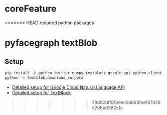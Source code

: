# coreFeature
<<<<<<< HEAD
required python packages

pyfacegraph
textBlob
=======

## Setup
```bash
pip install -U python-twitter numpy textblock google-api-python-client python-twitter geopy django cherrypy mako
python -m textblob.download_corpora
```

- [Detailed setup for Google Cloud Natural Language API](https://cloud.google.com/natural-language/docs/sentiment-tutorial)
- [Detailed setup for TextBlock](https://textblob.readthedocs.io/en/dev/install.html#installing-upgrading-from-the-pypi)
>>>>>>> 78d62dff8fb6ec9ab83fae187d398708e0982e1c
